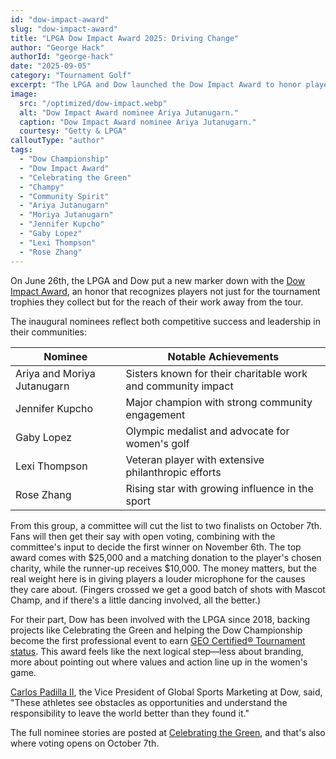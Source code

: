 ```yaml
---
id: "dow-impact-award"
slug: "dow-impact-award"
title: "LPGA Dow Impact Award 2025: Driving Change"
author: "George Hack"
authorId: "george-hack"
date: "2025-09-05"
category: "Tournament Golf"
excerpt: "The LPGA and Dow launched the Dow Impact Award to honor players not only for on-course success but for their influence off it. Five nominees—Ariya and Moriya Jutanugarn, Jennifer Kupcho, Gaby Lopez, Lexi Thompson, and Rose Zhang—are in the running, with fans helping decide the first winner this November."
image:
  src: "/optimized/dow-impact.webp"
  alt: "Dow Impact Award nominee Ariya Jutanugarn."
  caption: "Dow Impact Award nominee Ariya Jutanugarn."
  courtesy: "Getty & LPGA"
calloutType: "author"
tags:
  - "Dow Championship"
  - "Dow Impact Award"
  - "Celebrating the Green"
  - "Champy"
  - "Community Spirit"
  - "Ariya Jutanugarn"
  - "Moriya Jutanugarn"
  - "Jennifer Kupcho"
  - "Gaby Lopez"
  - "Lexi Thompson"
  - "Rose Zhang"
---
```


On June 26th, the LPGA and Dow put a new marker down with the [Dow Impact Award](https://corporate.dow.com/en-us/collaborations/dow-sports/sports-partnerships.html), an honor that recognizes players not just for the tournament trophies they collect but for the reach of their work away from the tour.

The inaugural nominees reflect both competitive success and leadership in their communities:

| Nominee | Notable Achievements |
|---------|---------------------|
| Ariya and Moriya Jutanugarn | Sisters known for their charitable work and community impact |
| Jennifer Kupcho | Major champion with strong community engagement |
| Gaby Lopez | Olympic medalist and advocate for women's golf |
| Lexi Thompson | Veteran player with extensive philanthropic efforts |
| Rose Zhang | Rising star with growing influence in the sport |

From this group, a committee will cut the list to two finalists on October 7th. Fans will then get their say with open voting, combining with the committee's input to decide the first winner on November 6th. The top award comes with $25,000 and a matching donation to the player's chosen charity, while the runner-up receives $10,000. The money matters, but the real weight here is in giving players a louder microphone for the causes they care about. (Fingers crossed we get a good batch of shots with Mascot Champ, and if there's a little dancing involved, all the better.)

For their part, Dow has been involved with the LPGA since 2018, backing projects like Celebrating the Green and helping the Dow Championship become the first professional event to earn [GEO Certified® Tournament status](https://sustainable.golf/about/certification/). This award feels like the next logical step—less about branding, more about pointing out where values and action line up in the women's game.

[Carlos Padilla II](https://www.linkedin.com/in/cpadilla2/), the Vice President of Global Sports Marketing at Dow, said, "These athletes see obstacles as opportunities and understand the responsibility to leave the world better than they found it."

The full nominee stories are posted at [Celebrating the Green](https://www.lpga.com/news/celebrating-the-green), and that's also where voting opens on October 7th.
